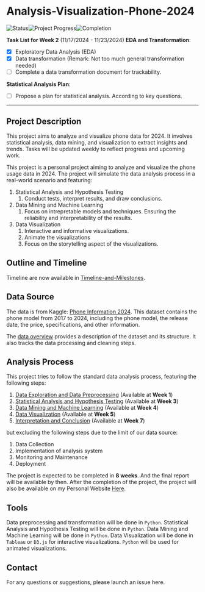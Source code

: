 # Analysis-Visualization-Phone-2024
![Status](https://img.shields.io/badge/Status-in%20progress-blue)![Project Progress](https://img.shields.io/badge/Progress-2/8%20-brightgreen)![Completion](https://img.shields.io/badge/Completion-Q4%202024-orange)

**Task List for Week 2** (11/17/2024 - 11/23/2024)
**EDA and Transformation**:
- [x] Exploratory Data Analysis (EDA)
- [x] Data transformation (Remark: Not too much general transformation needed)
- [ ] Complete a data transformation document for trackability.

**Statistical Analysis Plan**:
- [ ] Propose a plan for statistical analysis. According to key questions.

---

## Project Description
This project aims to analyze and visualize phone data for 2024. It involves statistical analysis, data mining, and visualization to extract insights and trends. Tasks will be updated weekly to reflect progress and upcoming work.

This project is a personal project aiming to analyze and visualize the phone usage data in 2024. The project will simulate the data analysis process in a real-world scenario and featuring:
1. Statistical Analysis and Hypothesis Testing
   1. Conduct tests, interpret results, and draw conclusions.
2. Data Mining and Machine Learning
   1. Focus on intrepretable models and techniques. Ensuring the reliability and interpretability of the results.
3. Data Visualization
   1. Interactive and informative visualizations.
   2. Animate the visualizations
   3. Focus on the storytelling aspect of the visualizations.

## Outline and Timeline

Timeline are now available in [Timeline-and-Milestones](./Project-Timeline/Timeline-and-Milestones_2024-11-17.md).

## Data Source

The data is from Kaggle: [Phone Information 2024](https://www.kaggle.com/datasets/willianoliveiragibin/phone-information-2024). This dataset contains the phone model from 2017 to 2024, including the phone model, the release date, the price, specifications, and other information.

The [data overview](./data_overview/data-overview.md) provides a description of the dataset and its structure. It also tracks the data processing and cleaning steps.

## Analysis Process

This project tries to follow the standard data analysis process, featuring the following steps:
1. [Data Exploration and Data Preprocessing](./documentation/Data-Processing-and-Exporation.md) (Available at **Week 1**)
2. [Statistical Analysis and Hypothesis Testing]() (Available at **Week 3**)
3. [Data Mining and Machine Learning]() (Available at **Week 4**)
4. [Data Visualization]() (Available at **Week 5**)
5. [Interpretation and Conclusion]() (Available at **Week 7**)

but excluding the following steps due to the limit of our data source:
1. Data Collection
2. Implementation of analysis system
3. Monitoring and Maintenance
4. Deployment

The project is expected to be completed in **8 weeks**. And the final report will be available by then.
After the completion of the project, the project will also be available on my Personal Website [Here](https://www.example.com).

## Tools

Data preprocessing and transformation will be done in `Python`.
Statistical Analysis and Hypothesis Testing will be done in `Python`.
Data Mining and Machine Learning will be done in `Python`.
Data Visualization will be done in `Tableau` or `D3.js` for interactive visualizations. `Python` will be used for animated visualizations.

## Contact

For any questions or suggestions, please launch an issue here.

